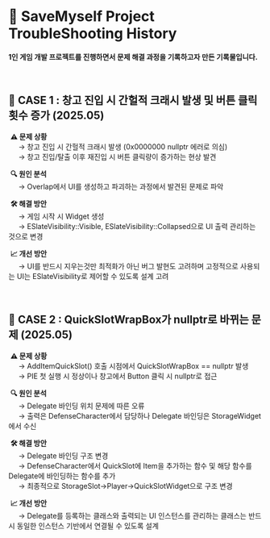 # 📝 SaveMyself Project TroubleShooting History
**1인 게임 개발 프로젝트를 진행하면서 문제 해결 과정을 기록하고자 만든 기록물입니다.**

<br>

## 📌 CASE 1 : 창고 진입 시 간헐적 크래시 발생 및 버튼 클릭 횟수 증가 (2025.05)  
&nbsp;**⚠️ 문제 상황**  
&nbsp;&nbsp;&nbsp;&nbsp; → 창고 진입 시 간헐적 크래시 발생 (0x0000000 nullptr 에러로 의심)  
&nbsp;&nbsp;&nbsp;&nbsp; → 창고 진입/탈출 이후 재진입 시 버튼 클릭량이 증가하는 현상 발견  

&nbsp;**🔍 원인 분석**  
&nbsp;&nbsp;&nbsp;&nbsp; → Overlap에서 UI를 생성하고 파괴하는 과정에서 발견된 문제로 파악  
   
&nbsp;**🛠️ 해결 방안**  
&nbsp;&nbsp;&nbsp;&nbsp; → 게임 시작 시 Widget 생성  
&nbsp;&nbsp;&nbsp;&nbsp; → ESlateVisibility::Visible, ESlateVisibility::Collapsed으로 UI 출력 관리하는 것으로 변경  

&nbsp;**📈 개선 방안**  
&nbsp;&nbsp;&nbsp;&nbsp; → UI를 반드시 지우는것만 최적화가 아닌 버그 발현도 고려하며 고정적으로 사용되는 UI는 ESlateVisibility로 제어할 수 있도록 설계 고려  

<br>

## 📌 CASE 2 : QuickSlotWrapBox가 nullptr로 바뀌는 문제 (2025.05)  
&nbsp;**⚠️ 문제 상황**  
&nbsp;&nbsp;&nbsp;&nbsp; → AddItemQuickSlot() 호출 시점에서 QuickSlotWrapBox == nullptr 발생  
&nbsp;&nbsp;&nbsp;&nbsp; → PIE 첫 실행 시 정상이나 창고에서 Button 클릭 시 nullptr로 접근  

&nbsp;**🔍 원인 분석**  
&nbsp;&nbsp;&nbsp;&nbsp; → Delegate 바인딩 위치 문제에 따른 오류  
&nbsp;&nbsp;&nbsp;&nbsp; → 출력은 DefenseCharacter에서 담당하나 Delegate 바인딩은 StorageWidget에서 수신  

&nbsp;**🛠️ 해결 방안**  
&nbsp;&nbsp;&nbsp;&nbsp; → Delegate 바인딩 구조 변경  
&nbsp;&nbsp;&nbsp;&nbsp; → DefenseCharacter에서 QuickSlot에 Item을 추가하는 함수 및 해당 함수를 Delegate에 바인딩하는 함수를 추가  
&nbsp;&nbsp;&nbsp;&nbsp; → 최종적으로 StorageSlot→Player→QuickSlotWidget으로 구조 변경  

&nbsp;**📈 개선 방안**  
&nbsp;&nbsp;&nbsp;&nbsp; → Delegate를 등록하는 클래스와 출력되는 UI 인스턴스를 관리하는 클래스는 반드시 동일한 인스턴스 기반에서 연결될 수 있도록 설계  

<br>

